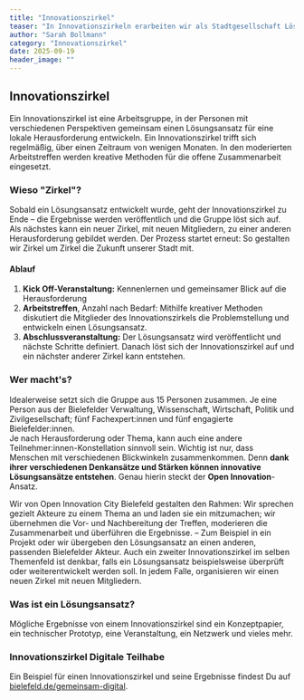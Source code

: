 ```yaml
---
title: "Innovationszirkel"
teaser: "In Innovationszirkeln erarbeiten wir als Stadtgesellschaft Lösungsansätze für lokale Herausforderungen. Mehr zum Format Innovationszirkel erfährst Du in diesem Beitrag."
author: "Sarah Bollmann"
category: "Innovationszirkel"
date: 2025-09-19
header_image: ""
---
```

## Innovationszirkel  
  
Ein Innovationszirkel ist eine Arbeitsgruppe, in der Personen mit verschiedenen Perspektiven gemeinsam einen Lösungsansatz für eine lokale Herausforderung entwickeln. Ein Innovationszirkel trifft sich regelmäßig, über einen Zeitraum von wenigen Monaten. In den moderierten Arbeitstreffen werden kreative Methoden für die offene Zusammenarbeit eingesetzt.     
  
### Wieso "Zirkel"?  
Sobald ein Lösungsansatz entwickelt wurde, geht der Innovationszirkel zu Ende – die Ergebnisse werden veröffentlich und die Gruppe löst sich auf.  
Als nächstes kann ein neuer Zirkel, mit neuen Mitgliedern, zu einer anderen Herausforderung gebildet werden. Der Prozess startet erneut: So gestalten wir Zirkel um Zirkel die Zukunft unserer Stadt mit.      
  
#### Ablauf    
  
1. **Kick Off-Veranstaltung:** Kennenlernen und gemeinsamer Blick auf die Herausforderung  
2. **Arbeitstreffen**, Anzahl nach Bedarf: Mithilfe kreativer Methoden diskutiert die Mitglieder des Innovationszirkels die Problemstellung und entwickeln einen Lösungsansatz.
3. **Abschlussveranstaltung:** Der Lösungsansatz wird veröffentlicht und nächste Schritte definiert. Danach löst sich der Innovationszirkel auf und ein nächster anderer Zirkel kann entstehen.  
  
### Wer macht's?  
  
Idealerweise setzt sich die Gruppe aus 15 Personen zusammen. Je eine Person aus der Bielefelder Verwaltung, Wissenschaft, Wirtschaft, Politik und Zivilgesellschaft; fünf Fachexpert:innen und fünf engagierte Bielefelder:innen.  
Je nach Herausforderung oder Thema, kann auch eine andere Teilnehmer:innen-Konstellation sinnvoll sein. Wichtig ist nur, dass Menschen mit verschiedenen Blickwinkeln zusammenkommen. Denn **dank ihrer verschiedenen Denkansätze und Stärken können innovative Lösungsansätze entstehen**. Genau hierin steckt der **Open Innovation**-Ansatz.
    
Wir von Open Innovation City Bielefeld gestalten den Rahmen: Wir sprechen gezielt Akteure zu einem Thema an und laden sie ein mitzumachen; wir übernehmen die Vor- und Nachbereitung der Treffen, moderieren die Zusammenarbeit und überführen die Ergebnisse. – Zum Beispiel in ein Projekt oder wir übergeben den Lösungsansatz an einen anderen, passenden Bielefelder Akteur. 
Auch ein zweiter Innovationszirkel im selben Themenfeld ist denkbar, falls ein Lösungsansatz beispielsweise überprüft oder weiterentwickelt werden soll. In jedem Falle, organisieren wir einen neuen Zirkel mit neuen Mitgliedern.
  
### Was ist ein Lösungsansatz?   
  
Mögliche Ergebnisse von einem Innovationszirkel sind ein Konzeptpapier, ein technischer Prototyp, eine Veranstaltung, ein Netzwerk und vieles mehr.    
  
### Innovationszirkel Digitale Teilhabe  
Ein Beispiel für einen Innovationszirkel und seine Ergebnisse findest Du auf [bielefeld.de/gemeinsam-digital](https://bielefeld.de/gemeinsam-digital).  

